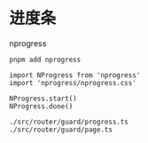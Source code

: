 # 进度条

nprogress

```
pnpm add nprogress

```

```
import NProgress from 'nprogress'
import 'nprogress/nprogress.css'

NProgress.start()
NProgress.done()
```

```
./src/router/guard/progress.ts
./src/router/guard/page.ts
```
